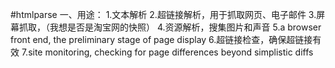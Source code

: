#htmlparse
一、用途：
1.文本解析
2.超链接解析，用于抓取网页、电子邮件
3.屏幕抓取，（我想是否是淘宝网的快照）
4.资源解析，搜集图片和声音
5.a browser front end, the preliminary stage of page display
6.超链接检查，确保超链接有效
7.site monitoring, checking for page differences beyond simplistic diffs